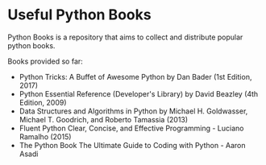 # Useful Python Books
Python Books is a repository that aims to collect and distribute popular python books.

Books provided so far:

- Python Tricks: A Buffet of Awesome Python by Dan Bader (1st Edition, 2017)
- Python Essential Reference (Developer's Library) by David Beazley (4th Edition, 2009)
- Data Structures and Algorithms in Python by Michael H. Goldwasser, Michael T. Goodrich, and Roberto Tamassia (2013)
- Fluent Python Clear, Concise, and Effective Programming - Luciano Ramalho (2015)
- The Python Book The Ultimate Guide to Coding with Python - Aaron Asadi
